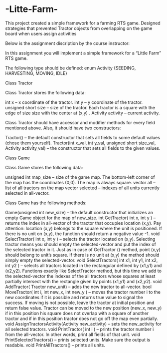 # -Litte-Farm-

This project created a simple framework for a farming RTS game. Designed strategies that prevented Tractor objects from overlapping on the game board when users assign activities

Below is the assignment discription by the course instructor:

In this assignment you will implement a simple framework for a “Little Farm” RTS game.

The following type should be defined: enum Activity {SEEDING, HARVESTING, MOVING, IDLE}

Class Tractor

Class Tractor stores the following data:

int x – x coordinate of the tractor. int y – y coordinate of the tractor. unsigned short size – size of the tractor. Each tractor is a square with the edge of size size with the center at (x,y) . Activity activity – current activity.

Class Tractor should have accessor and modifier methods for every field mentioned above. Also, it should have two constructors:

Tractor() – the default constructor that sets all fields to some default values (chose them yourself). Tractor(int x_val, int y_val, unsigned short size_val, Activity activity_val) – the constructor that sets all fields to the given values.

Class Game

Class Game stores the following data:

unsigned int map_size – size of the game map. The bottom-left corner of the map has the coordinates (0,0). The map is always square. vector all – list of all tractors on the map vector selected – indexes of all units currently selected in all-vector.

Class Game has the following methods:

Game(unsigned int new_size) – the default constructor that initializes an empty Game object for the map of new_size. int GetTractor( int x, int y ) – returns the index in all-vector of the tractor that occupies location (x,y). Pay attention: location (x,y) belongs to the square where the unit is positioned. If there is no unit on (x,y), the function should return a negative value -1. void SelectTractor( int x, int y ) – selects the tractor located on (x,y). Selecting tractor means you should empty the selected-vector and put the index of the selected tractor in it. Just as in case of GetTractor () method, point (x,y) should belong to unit’s square. If there is no unit at (x,y) the method should simply empty the selected-vector. void SelectTractors( int x1, int y1, int x2, int y2 ) – selects all tractors located in the rectangular defined by (x1,y1) and (x2,y2). Functions exactly like SelectTractor method, but this time we add to the selected-vector the indexes of the all tractors whose squares at least partially intersect with the rectangle given by points (x1,y1) and (x2,y2). void AddTractor( Tractor new_unit) – adds the new tractor to all-vector. bool MoveTractor( int i, int new_x, int new_y ) – moves the tractor number i to the new coordinates if it is possible and returns true value to signal the success. If moving is not possible, leave the tractor at initial position and return false value. Tractor can be moved to the new position (new_x, new_y) if in this position his square does not overlap with a square of another tractor and if in this position tractor does not go off the map even partially. void AssignTractorsActivity(Activity new_activity) – sets the new_activity for all selected tractors. void PrintTractor( int i ) – prints the tractor number i from the all-vector. In other words, print all fields of that unit. void PrintSelectedTractors() – prints selected units. Make sure the output is readable. void PrintAllTractors() – prints all units.
